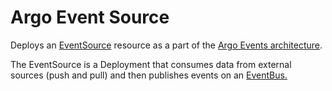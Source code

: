# Argo Event Source

Deploys an [EventSource](https://argoproj.github.io/argo-events/concepts/event_source/) 
resource as a part of the 
[Argo Events architecture](https://argoproj.github.io/argo-events/concepts/architecture/).

The EventSource is a Deployment that consumes data 
from external sources (push and pull) and then publishes events on an
[EventBus.](https://argoproj.github.io/argo-events/concepts/eventbus/)


